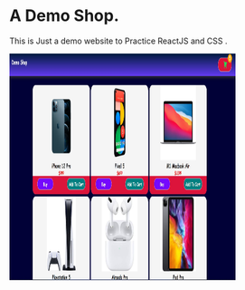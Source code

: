 # A Demo Shop.
 This is Just a demo website to Practice ReactJS and CSS .
 
 <img src="https://github.com/PrabeshPP/demoshop/blob/master/Sc/Sc1.jpg" width="400" height="400">


